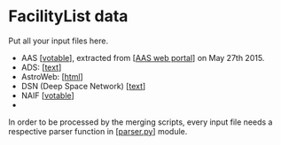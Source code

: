 # FacilityList data

Put all your input files here. 

- AAS [[votable](AAS.xml)], extracted from [[AAS web portal](http://journals.aas.org/authors/aastex/facility.html)] on May 27th 2015.
- ADS: [[text](ADS_facilities.txt)]
- AstroWeb: [[html](Astroweb.html)]
- DSN (Deep Space Network) [[text](DSN.txt)] 
- NAIF [[votable](NAIF.xml)]
- 

In order to be processed by the merging scripts, every input file needs a respective parser function 
in [[parser.py](../parsers.py)] module.

